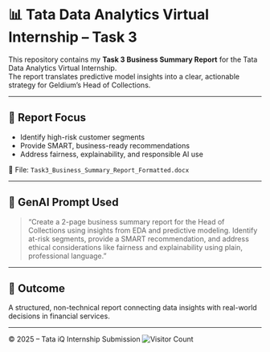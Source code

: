 # 📊 Tata Data Analytics Virtual Internship – Task 3

This repository contains my **Task 3 Business Summary Report** for the Tata Data Analytics Virtual Internship.  
The report translates predictive model insights into a clear, actionable strategy for Geldium’s Head of Collections.

---

## 📝 Report Focus
- Identify high-risk customer segments
- Provide SMART, business-ready recommendations
- Address fairness, explainability, and responsible AI use

📎 File: `Task3_Business_Summary_Report_Formatted.docx`

---

## 🤖 GenAI Prompt Used

> “Create a 2-page business summary report for the Head of Collections using insights from EDA and predictive modeling. Identify at-risk segments, provide a SMART recommendation, and address ethical considerations like fairness and explainability using plain, professional language.”

---

## 🎯 Outcome
A structured, non-technical report connecting data insights with real-world decisions in financial services.

---
© 2025 – Tata iQ Internship Submission
![Visitor Count](https://profile-counter.glitch.me/BandiYamuna-tata-task2-model-plan/count.svg)



